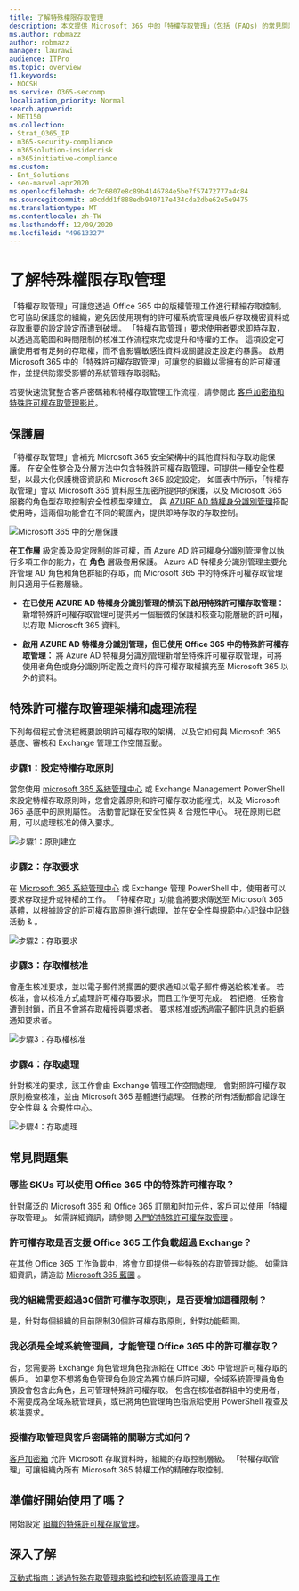 ```yaml
---
title: 了解特殊權限存取管理
description: 本文提供 Microsoft 365 中的「特權存取管理」（包括 (FAQs) 的常見問題解答）的概述。
ms.author: robmazz
author: robmazz
manager: laurawi
audience: ITPro
ms.topic: overview
f1.keywords:
- NOCSH
ms.service: O365-seccomp
localization_priority: Normal
search.appverid:
- MET150
ms.collection:
- Strat_O365_IP
- m365-security-compliance
- m365solution-insiderrisk
- m365initiative-compliance
ms.custom:
- Ent_Solutions
- seo-marvel-apr2020
ms.openlocfilehash: dc7c6807e8c89b4146784e5be7f57472777a4c84
ms.sourcegitcommit: a0cddd1f888edb940717e434cda2dbe62e5e9475
ms.translationtype: MT
ms.contentlocale: zh-TW
ms.lasthandoff: 12/09/2020
ms.locfileid: "49613327"
---
```

# <a name="learn-about-privileged-access-management"></a>了解特殊權限存取管理

「特權存取管理」可讓您透過 Office 365 中的版權管理工作進行精細存取控制。 它可協助保護您的組織，避免因使用現有的許可權系統管理員帳戶存取機密資料或存取重要的設定設定而遭到破壞。 「特權存取管理」要求使用者要求即時存取，以透過高範圍和時間限制的核准工作流程來完成提升和特權的工作。 這項設定可讓使用者有足夠的存取權，而不會影響敏感性資料或關鍵設定設定的暴露。 啟用 Microsoft 365 中的「特殊許可權存取管理」可讓您的組織以零擁有的許可權運作，並提供防禦受影響的系統管理存取弱點。

若要快速流覽整合客戶密碼箱和特權存取管理工作流程，請參閱此 [客戶加密箱和特殊許可權存取管理影片](https://go.microsoft.com/fwlink/?linkid=2066800)。

## <a name="layers-of-protection"></a>保護層

「特權存取管理」會補充 Microsoft 365 安全架構中的其他資料和存取功能保護。 在安全性整合及分層方法中包含特殊許可權存取管理，可提供一種安全性模型，以最大化保護機密資訊和 Microsoft 365 設定設定。 如圖表中所示，「特權存取管理」會以 Microsoft 365 資料原生加密所提供的保護，以及 Microsoft 365 服務的角色型存取控制安全性模型來建立。 與 [AZURE AD 特權身分識別管理](https://docs.microsoft.com/azure/active-directory/active-directory-privileged-identity-management-configure)搭配使用時，這兩個功能會在不同的範圍內，提供即時存取的存取控制。

![Microsoft 365 中的分層保護](../media/pam-layered-protection.png)

**在工作層** 級定義及設定限制的許可權，而 Azure AD 許可權身分識別管理會以執行多項工作的能力，在 **角色** 層級套用保護。 Azure AD 特權身分識別管理主要允許管理 AD 角色和角色群組的存取，而 Microsoft 365 中的特殊許可權存取管理則只適用于任務層級。

- **在已使用 AZURE AD 特權身分識別管理的情況下啟用特殊許可權存取管理：** 新增特殊許可權存取管理可提供另一個細微的保護和核查功能層級的許可權，以存取 Microsoft 365 資料。

- **啟用 AZURE AD 特權身分識別管理，但已使用 Office 365 中的特殊許可權存取管理：**  將 Azure AD 特權身分識別管理新增至特殊許可權存取管理，可將使用者角色或身分識別所定義之資料的許可權存取權擴充至 Microsoft 365 以外的資料。  

## <a name="privileged-access-management-architecture-and-process-flow"></a>特殊許可權存取管理架構和處理流程

下列每個程式會流程概要說明許可權存取的架構，以及它如何與 Microsoft 365 基底、審核和 Exchange 管理工作空間互動。

### <a name="step-1-configure-a-privileged-access-policy"></a>步驟1：設定特權存取原則

當您使用 [microsoft 365 系統管理中心](https://admin.microsoft.com) 或 Exchange Management PowerShell 來設定特權存取原則時，您會定義原則和許可權存取功能程式，以及 Microsoft 365 基底中的原則屬性。 活動會記錄在安全性與 &amp; 合規性中心。 現在原則已啟用，可以處理核准的傳入要求。

![步驟1：原則建立](../media/pam-step1-policy-creation.jpg)

### <a name="step-2-access-request"></a>步驟2：存取要求

在 [Microsoft 365 系統管理中心](https://admin.microsoft.com) 或 Exchange 管理 PowerShell 中，使用者可以要求存取提升或特權的工作。 「特權存取」功能會將要求傳送至 Microsoft 365 基體，以根據設定的許可權存取原則進行處理，並在安全性與規範中心記錄中記錄活動 &amp; 。

![步驟2：存取要求](../media/pam-step2-access-request.jpg)

### <a name="step-3-access-approval"></a>步驟3：存取權核准

會產生核准要求，並以電子郵件將擱置的要求通知以電子郵件傳送給核准者。 若核准，會以核准方式處理許可權存取要求，而且工作便可完成。 若拒絕，任務會遭到封鎖，而且不會將存取權授與要求者。 要求核准或透過電子郵件訊息的拒絕通知要求者。

![步驟3：存取權核准](../media/pam-step3-access-approval.jpg)

### <a name="step-4-access-processing"></a>步驟4：存取處理

針對核准的要求，該工作會由 Exchange 管理工作空間處理。 會對照許可權存取原則檢查核准，並由 Microsoft 365 基體進行處理。 任務的所有活動都會記錄在安全性與 &amp; 合規性中心。

![步驟4：存取處理](../media/pam-step4-access-processing.jpg)

## <a name="frequently-asked-questions"></a>常見問題集

### <a name="what-skus-can-use-privileged-access-in-office-365"></a>哪些 SKUs 可以使用 Office 365 中的特殊許可權存取？

針對廣泛的 Microsoft 365 和 Office 365 訂閱和附加元件，客戶可以使用「特權存取管理」。 如需詳細資訊，請參閱 [入門的特殊許可權存取管理](privileged-access-management-configuration.md) 。

### <a name="when-will-privileged-access-support-office-365-workloads-beyond-exchange"></a>許可權存取是否支援 Office 365 工作負載超過 Exchange？

在其他 Office 365 工作負載中，將會立即提供一些特殊的存取管理功能。 如需詳細資訊，請造訪 [Microsoft 365 藍圖](https://www.microsoft.com/microsoft-365/roadmap) 。

### <a name="my-organization-needs-more-than-30-privileged-access-policies-will-this-limit-be-increased"></a>我的組織需要超過30個許可權存取原則，是否要增加這種限制？

是，針對每個組織的目前限制30個許可權存取原則，針對功能藍圖。

### <a name="do-i-need-to-be-a-global-admin-to-manage-privileged-access-in-office-365"></a>我必須是全域系統管理員，才能管理 Office 365 中的許可權存取？

否，您需要將 Exchange 角色管理角色指派給在 Office 365 中管理許可權存取的帳戶。 如果您不想將角色管理角色設定為獨立帳戶許可權，全域系統管理員角色預設會包含此角色，且可管理特殊許可權存取。 包含在核准者群組中的使用者，不需要成為全域系統管理員，或已將角色管理角色指派給使用 PowerShell 複查及核准要求。

### <a name="how-is-privileged-access-management-related-to-customer-lockbox"></a>授權存取管理與客戶密碼箱的關聯方式如何？

[客戶加密箱](https://docs.microsoft.com/office365/admin/manage/customer-lockbox-requests) 允許 Microsoft 存取資料時，組織的存取控制層級。 「特權存取管理」可讓組織內所有 Microsoft 365 特權工作的精確存取控制。

## <a name="ready-to-get-started"></a>準備好開始使用了嗎？

開始設定 [組織的特殊許可權存取管理](privileged-access-management-configuration.md)。

## <a name="learn-more"></a>深入了解

[互動式指南：透過特殊存取管理來監控和控制系統管理員工作](https://content.cloudguides.com/guides/Privileged%20Access%20Management)
